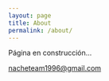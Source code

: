 ```yaml
---
layout: page
title: About
permalink: /about/
---
```


Página en construcción...

[nacheteam1996@gmail.com](mailto:nacheteam1996@gmail.com)
